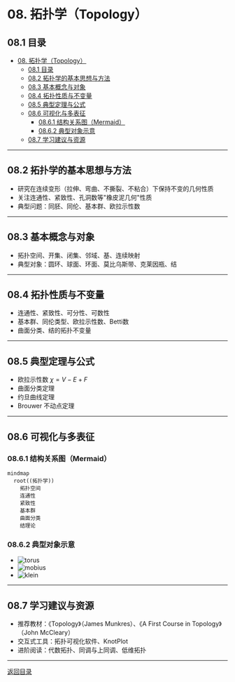 # 08. 拓扑学（Topology）

## 08.1 目录

- [08. 拓扑学（Topology）](#08-拓扑学topology)
  - [08.1 目录](#081-目录)
  - [08.2 拓扑学的基本思想与方法](#082-拓扑学的基本思想与方法)
  - [08.3 基本概念与对象](#083-基本概念与对象)
  - [08.4 拓扑性质与不变量](#084-拓扑性质与不变量)
  - [08.5 典型定理与公式](#085-典型定理与公式)
  - [08.6 可视化与多表征](#086-可视化与多表征)
    - [08.6.1 结构关系图（Mermaid）](#0861-结构关系图mermaid)
    - [08.6.2 典型对象示意](#0862-典型对象示意)
  - [08.7 学习建议与资源](#087-学习建议与资源)

---

## 08.2 拓扑学的基本思想与方法

- 研究在连续变形（拉伸、弯曲、不撕裂、不粘合）下保持不变的几何性质
- 关注连通性、紧致性、孔洞数等"橡皮泥几何"性质
- 典型问题：同胚、同伦、基本群、欧拉示性数

---

## 08.3 基本概念与对象

- 拓扑空间、开集、闭集、邻域、基、连续映射
- 典型对象：圆环、球面、环面、莫比乌斯带、克莱因瓶、结

---

## 08.4 拓扑性质与不变量

- 连通性、紧致性、可分性、可数性
- 基本群、同伦类型、欧拉示性数、Betti数
- 曲面分类、结的拓扑不变量

---

## 08.5 典型定理与公式

- 欧拉示性数 $\chi = V - E + F$
- 曲面分类定理
- 约旦曲线定理
- Brouwer 不动点定理

---

## 08.6 可视化与多表征

### 08.6.1 结构关系图（Mermaid）

```mermaid
mindmap
  root((拓扑学))
    拓扑空间
    连通性
    紧致性
    基本群
    曲面分类
    结理论
```

### 08.6.2 典型对象示意

- ![torus](https://latex.codecogs.com/svg.image?\text{Torus})
- ![mobius](https://latex.codecogs.com/svg.image?\text{M\"obius%20Band})
- ![klein](https://latex.codecogs.com/svg.image?\text{Klein%20Bottle})

---

## 08.7 学习建议与资源

- 推荐教材：《Topology》（James Munkres）、《A First Course in Topology》（John McCleary）
- 交互式工具：拓扑可视化软件、KnotPlot
- 进阶阅读：代数拓扑、同调与上同调、低维拓扑

---

[返回目录](#081-目录)
